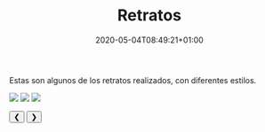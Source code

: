 ﻿---
title: "Retratos"
date: 2020-05-04T08:49:21+01:00
draft: false
imagen: "/portfolio/ilus-ana.png"
tipotrabajo: "ilustracion"
tipo: "Ilustración"
---
Estas son algunos de los retratos realizados, con diferentes estilos.

<div class="w3-content w3-display-container">
  <img class="mySlides w3-animate-opacity" src="/portfolio/ilus-ana.png" style="max-width:90vh">
  <img class="mySlides w3-animate-opacity" src="/portfolio/ilus-retratos/ilus-mely-1-724x1024.png" style="max-width:90vh">
  <img class="mySlides w3-animate-opacity" src="/portfolio/ilus-retratos/ludy-y-leona.jpg" style="max-width:90vh">

  <button class="w3-button w3-black w3-display-left" onclick="plusDivs(-1)">&#10094;</button>
  <button class="w3-button w3-black w3-display-right" onclick="plusDivs(1)">&#10095;</button>
</div>
